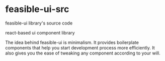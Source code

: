 # feasible-ui-src
feasible-ui library's source code

react-based ui component library

The idea behind feasible-ui is minimalism. It provides boilerplate components that help you start development process more efficiently. It also gives you the ease of tweaking any component according to your will.
